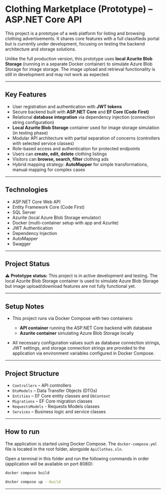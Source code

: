 # Clothing Marketplace (Prototype) – ASP.NET Core API

This project is a prototype of a web platform for listing and browsing clothing advertisements. It shares core features with a full classifieds portal but is currently under development, focusing on testing the backend architecture and storage solutions.

Unlike the full production version, this prototype uses **local Azurite Blob Storage** (running in a separate Docker container) to simulate Azure Blob Storage for image storage. The image upload and retrieval functionality is still in development and may not work as expected.

---

## Key Features

- User registration and authentication with **JWT tokens**  
- Secure backend built with **ASP.NET Core** and **EF Core (Code First)**  
- Relational **database integration** via dependency injection (connection string configuration)  
- **Local Azurite Blob Storage** container used for image storage simulation (in testing phase)  
- Modular API architecture with partial separation of concerns (controllers with selected service classes)  
- Role-based access and authentication for protected endpoints  
- Users can **create, edit, delete** clothing listings  
- Visitors can **browse, search, filter** clothing ads  
- Hybrid mapping strategy: **AutoMapper** for simple transformations, manual mapping for complex cases  

---

## Technologies

- ASP.NET Core Web API  
- Entity Framework Core (Code First)  
- SQL Server  
- Azurite (local Azure Blob Storage emulator)  
- Docker (multi-container setup with app and Azurite)  
- JWT Authentication  
- Dependency Injection  
- AutoMapper  
- Swagger  

---

## Project Status

⚠️ **Prototype status:** This project is in active development and testing. The local Azurite Blob Storage container is used to simulate Azure Blob Storage but image upload/download features are not fully functional yet.

---

## Setup Notes

- This project runs via Docker Compose with two containers:  
  - **API container** running the ASP.NET Core backend with database
  - **Azurite container** simulating Azure Blob Storage locally  

- All necessary configuration values such as database connection strings, JWT settings, and storage connection strings are provided to the application via environment variables configured in Docker Compose.

---

## Project Structure

- `Controllers` – API controllers  
- `DtoModels` – Data Transfer Objects (DTOs)  
- `Entities` – EF Core entity classes and `DbContext`  
- `Migrations` – EF Core migration classes
- `RequestsModels` - Requests Models classes
- `Services` – Business logic and service classes  

---

## How to run

The application is started using Docker Compose. The `docker-compose.yml` file is located in the root folder, alongside `ApiClothes.sln`.

Open a terminal in this folder and run the following commands in order (application will be available on port 8080):

```bash
docker compose build
```
```bash
docker compose up --build
```
---
